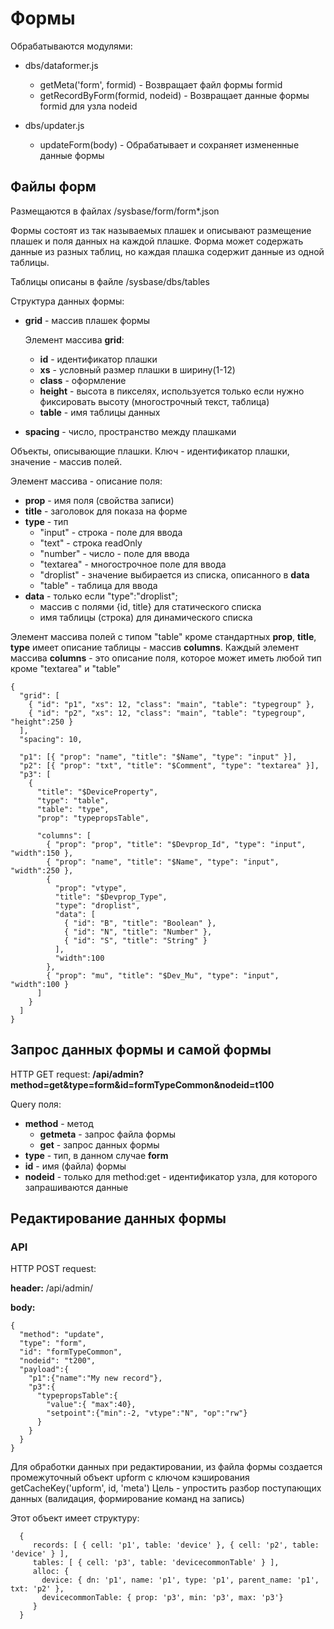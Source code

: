 # Формы

Обрабатываются модулями:

 - dbs/dataformer.js
    - getMeta('form', formid) - Возвращает файл формы formid 
    - getRecordByForm(formid, nodeid) - Возвращает данные формы formid для узла nodeid

 - dbs/updater.js 
    - updateForm(body) - Обрабатывает и сохраняет измененные данные формы

## **Файлы форм**

Размещаются в файлах /sysbase/form/form*.json

Формы состоят из так называемых плашек и описывают размещение плашек и поля данных на каждой плашке. Форма может содержать данные из разных таблиц, но каждая плашка содержит данные из одной таблицы.

Таблицы описаны в файле /sysbase/dbs/tables

Структура данных формы:

- **grid** - массив плашек формы

  Элемент массива **grid**:

  - **id** - идентификатор плашки
  - **xs** - условный размер плашки в ширину(1-12)
  - **class** - оформление
  - **height** -  высота в пикселях, используется только если нужно фиксировать высоту
       (многострочный текст, таблица)
  - **table** - имя таблицы данных 

- **spacing** - число, пространство между плашками

 Объекты, описывающие плашки. Ключ - идентификатор плашки, значение - массив полей.

  Элемент массива - описание поля:
  - **prop** - имя поля (свойства записи)
  - **title** - заголовок для показа на форме
  - **type** - тип
    - "input" - строка - поле для ввода 
    - "text"  - строка readOnly
    - "number" - число - поле для ввода
    - "textarea" - многострочное поле для ввода 
    - "droplist" - значение выбирается из списка, описанного в **data**
    - "table" - таблица для ввода
  - **data** - только если "type":"droplist";
     - массив с полями {id, title} для статического списка 
     - имя таблицы (строка) для динамического списка

  Элемент массива полей с типом "table" кроме стандартных **prop**, **title**, **type** имеет описание таблицы - массив **columns**. Каждый элемент массива **columns** - это описание поля, которое может иметь любой тип кроме "textarea" и "table"

```
{
  "grid": [
    { "id": "p1", "xs": 12, "class": "main", "table": "typegroup" },
    { "id": "p2", "xs": 12, "class": "main", "table": "typegroup", "height":250 }
  ],
  "spacing": 10,

  "p1": [{ "prop": "name", "title": "$Name", "type": "input" }],
  "p2": [{ "prop": "txt", "title": "$Comment", "type": "textarea" }],
  "p3": [
    {
      "title": "$DeviceProperty",
      "type": "table",
      "table": "type",
      "prop": "typepropsTable",

      "columns": [
        { "prop": "prop", "title": "$Devprop_Id", "type": "input", "width":150 },
        { "prop": "name", "title": "$Name", "type": "input", "width":250 },
        {
          "prop": "vtype",
          "title": "$Devprop_Type",
          "type": "droplist",
          "data": [
            { "id": "B", "title": "Boolean" },
            { "id": "N", "title": "Number" },
            { "id": "S", "title": "String" }
          ],
          "width":100
        },
        { "prop": "mu", "title": "$Dev_Mu", "type": "input", "width":100 }
      ]
    }
  ]
}
```

## **Запрос данных формы и самой формы**

HTTP GET request: **/api/admin?method=get&type=form&id=formTypeCommon&nodeid=t100**

Query поля:
  - **method** - метод
    - **getmeta** - запрос файла формы
    - **get** - запрос данных формы
  - **type** - тип, в данном случае **form**
  - **id** - имя (файла) формы
  - **nodeid** - только для method:get - идентификатор узла, для которого запрашиваются данные 




## **Редактирование данных формы**

### **API**

HTTP POST request:

  **header:** /api/admin/

  **body:**
  ```
  {
    "method": "update",
    "type": "form",
    "id": "formTypeCommon",
    "nodeid": "t200",
    "payload":{
      "p1":{"name":"My new record"},
      "p3":{
        "typepropsTable":{
          "value":{ "max":40},
          "setpoint":{"min":-2, "vtype":"N", "op":"rw"}
        }
      }
    }
  }
  ```

  Для обработки данных при редактировании, из файла формы создается промежуточный объект 
  upform с ключом кэширования getCacheKey('upform', id, 'meta')
  Цель - упростить разбор поступающих данных (валидация, формирование команд на запись)

  Этот объект имеет структуру:

```
  {
     records: [ { cell: 'p1', table: 'device' }, { cell: 'p2', table: 'device' } ],
     tables: [ { cell: 'p3', table: 'devicecommonTable' } ],
     alloc: {
       device: { dn: 'p1', name: 'p1', type: 'p1', parent_name: 'p1', txt: 'p2' },
       devicecommonTable: { prop: 'p3', min: 'p3', max: 'p3'}
     }
  }
```


